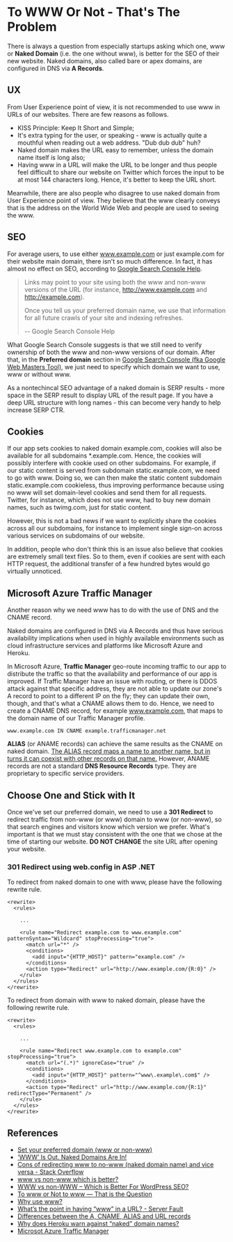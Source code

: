 # To WWW Or Not - That's The Problem

There is always a question from especially startups asking which one, www or **Naked Domain** (i.e. the one without www), is better for the SEO of their new website. Naked domains, also called bare or apex domains, are configured in DNS via **A Records**.

## UX
From User Experience point of view, it is not recommended to use www in URLs of our websites. There are few reasons as follows.
 - KISS Principle: Keep It Short and Simple;
 - It's extra typing for the user, or speaking - www is actually quite a mouthful when reading out a web address. "Dub dub dub" huh?
 - Naked domain makes the URL easy to remember, unless the domain name itself is long also;
 - Having www in a URL will make the URL to be longer and thus people feel difficult to share our website on Twitter which forces the input to be at most 144 characters long. Hence, it's better to keep the URL short.

Meanwhile, there are also people who disagree to use naked domain from User Experience point of view. They believe that the www clearly conveys that is the address on the World Wide Web and people are used to seeing the www.

## SEO
For average users, to use either www.example.com or just example.com for their website main domain, there isn't so much difference. In fact, it has almost no effect on SEO, according to [Google Search Console Help](https://support.google.com/webmasters/answer/44231?hl=en).

> Links may point to your site using both the www and non-www versions of the URL (for instance, http://www.example.com and http://example.com).
>
> Once you tell us your preferred domain name, we use that information for all future crawls of your site and indexing refreshes.
>
> -- Google Search Console Help

What Google Search Console suggests is that we still need to verify ownership of both the www and non-www versions of our domain. After that, in the **Preferred domain** section in [Google Search Console (fka Google Web Masters Tool)](https://www.google.com/webmasters/tools/home?hl=en), we just need to specify which domain we want to use, www or without www.

As a nontechincal SEO advantage of a naked domain is SERP results - more space in the SERP result to display URL of the result page. If you have a deep URL structure with long names - this can become very handy to help increase SERP CTR.

## Cookies
If our app sets cookies to naked domain example.com, cookies will also be available for all subdomains *.example.com. Hence, the cookies will possibly interfere with cookie used on other subdomains. For example, if our static content is served from subdomain static.example.com, we need to go with www. Doing so, we can then make the static content subdomain static.example.com cookieless, thus improving performance because using no www will set domain-level cookies and send them for all requests. Twitter, for instance, which does not use www, had to buy new domain names, such as twimg.com, just for static content.

However, this is not a bad news if we want to explicitly share the cookies across all our subdomains, for instance to implement single sign-on across various services on subdomains of our website.

In addition, people who don't think this is an issue also believe that cookies are extremely small text files. So to them, even if cookies are sent with each HTTP request, the additional transfer of a few hundred bytes would go virtually unnoticed.

## Microsoft Azure Traffic Manager
Another reason why we need www has to do with the use of DNS and the CNAME record.

Naked domains are configured in DNS via A Records and thus have serious availability implications when used in highly available environments such as cloud infrastructure services and platforms like Microsoft Azure and Heroku.

In Microsoft Azure, **Traffic Manager** geo-route incoming traffic to our app to distribute the traffic so that the availability and performance of our app is improved. If Traffic Manager have an issue with routing, or there is DDOS attack against that specific address, they are not able to update our zone's A record to point to a different IP on the fly; they can update their own, though, and that's what a CNAME allows them to do. Hence, we need to create a CNAME DNS record, for example www.example.com, that maps to the domain name of our Traffic Manager profile.

```
www.example.com IN CNAME example.trafficmanager.net
```

**ALIAS** (or ANAME records) can achieve the same results as the CNAME on naked domain. [The ALIAS record maps a name to another name, but in turns it can coexist with other records on that name.](https://support.dnsimple.com/articles/differences-between-a-cname-alias-url/) However, ANAME records are not a standard **DNS Resource Records** type. They are proprietary to specific service providers.

## Choose One and Stick with It
Once we've set our preferred domain, we need to use a **301 Redirect** to redirect traffic from non-www (or www) domain to www (or non-www), so that search engines and visitors know which version we prefer. What's important is that we must stay consistent with the one that we chose at the time of starting our website. **DO NOT CHANGE** the site URL after opening your website.

### 301 Redirect using web.config in ASP .NET
To redirect from naked domain to one with www, please have the following rewrite rule.

```
<rewrite>
  <rules>
  
    ...
  
    <rule name="Redirect example.com to www.example.com" patternSyntax="Wildcard" stopProcessing="true">
      <match url="*" />
      <conditions>
        <add input="{HTTP_HOST}" pattern="example.com" />
      </conditions>
      <action type="Redirect" url="http://www.example.com/{R:0}" />
    </rule>
  </rules>
</rewrite>
```

To redirect from domain with www to naked domain, please have the following rewrite rule.

```
<rewrite>
  <rules>
  
    ...
  
    <rule name="Redirect www.example.com to example.com" stopProcessing="true">
      <match url="(.*)" ignoreCase="true" />
      <conditions>
        <add input="{HTTP_HOST}" pattern="^www\.example\.com$" />
      </conditions>
      <action type="Redirect" url="http://www.example.com/{R:1}" redirectType="Permanent" />
    </rule>
  </rules>
</rewrite>
```

## References
 - [Set your preferred domain (www or non-www)](https://support.google.com/webmasters/answer/44231?hl=en)
 - [‘WWW’ Is Out. Naked Domains Are In!](https://uptownstudios.net/www-is-out-naked-domains-are-in/)
 - [Cons of redirecting www to no-www (naked domain name) and vice versa - Stack Overflow](http://stackoverflow.com/a/36947489/1177328)
 - [www vs non-www which is better?](https://moz.com/community/q/www-vs-non-www-which-is-better)
 - [WWW vs non-WWW – Which is Better For WordPress SEO?](http://www.wpbeginner.com/beginners-guide/www-vs-non-www-which-is-better-for-wordpress-seo/)
 - [To www or Not to www — That is the Question](https://www.sitepoint.com/domain-www-or-no-www/)
 - [Why use www?](http://www.yes-www.org/why-use-www/)
 - [What’s the point in having “www” in a URL? - Server Fault](http://serverfault.com/questions/145777/what-s-the-point-in-having-www-in-a-url)
 - [Differences between the A, CNAME, ALIAS and URL records](https://support.dnsimple.com/articles/differences-between-a-cname-alias-url/)
 - [Why does Heroku warn against “naked” domain names?](http://serverfault.com/questions/408017/why-does-heroku-warn-against-naked-domain-names)
 - [Microsot Azure Traffic Manager](https://azure.microsoft.com/en-us/services/traffic-manager/)
